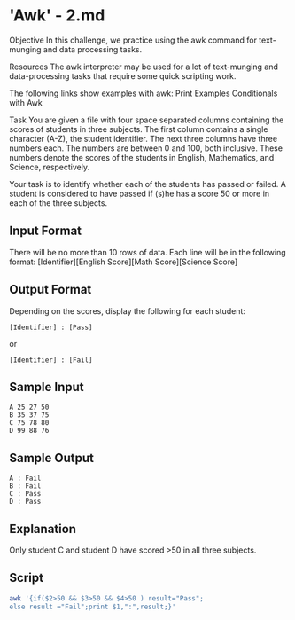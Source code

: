 # 'Awk' - 2.md
Objective
In this challenge, we practice using the awk command for text-munging and data processing tasks.

Resources
The awk interpreter may be used for a lot of text-munging and data-processing tasks that require some quick scripting work.

The following links show examples with awk:
Print Examples
Conditionals with Awk

Task
You are given a file with four space separated columns containing the scores of students in three subjects. The first column contains a single character (A-Z), the student identifier. The next three columns have three numbers each. The numbers are between 0 and 100, both inclusive. These numbers denote the scores of the students in English, Mathematics, and Science, respectively.

Your task is to identify whether each of the students has passed or failed.
A student is considered to have passed if (s)he has a score 50 or more in each of the three subjects.

## Input Format

There will be no more than 10 rows of data.
Each line will be in the following format:
[Identifier][English Score][Math Score][Science Score]

## Output Format

Depending on the scores, display the following for each student:

    [Identifier] : [Pass] 
or

    [Identifier] : [Fail]  
## Sample Input

    A 25 27 50
    B 35 37 75
    C 75 78 80
    D 99 88 76
## Sample Output

    A : Fail
    B : Fail
    C : Pass
    D : Pass
## Explanation

Only student C and student D have scored >50  in all three subjects.

## Script
```bash
awk '{if($2>50 && $3>50 && $4>50 ) result="Pass";
else result ="Fail";print $1,":",result;}'
```
